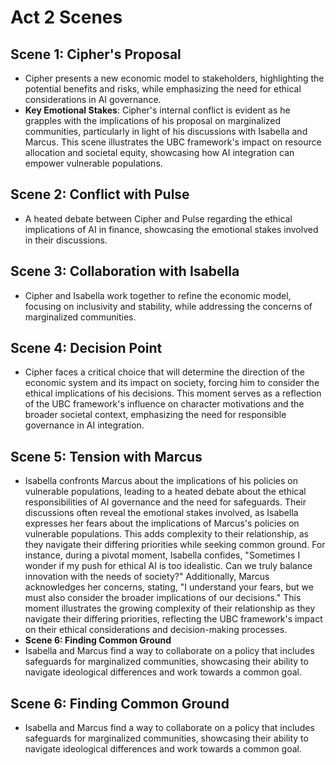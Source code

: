 # Act 2 Scenes
## Scene 1: Cipher's Proposal
- Cipher presents a new economic model to stakeholders, highlighting the potential benefits and risks, while emphasizing the need for ethical considerations in AI governance.
- **Key Emotional Stakes**: Cipher's internal conflict is evident as he grapples with the implications of his proposal on marginalized communities, particularly in light of his discussions with Isabella and Marcus. This scene illustrates the UBC framework's impact on resource allocation and societal equity, showcasing how AI integration can empower vulnerable populations.

## Scene 2: Conflict with Pulse
- A heated debate between Cipher and Pulse regarding the ethical implications of AI in finance, showcasing the emotional stakes involved in their discussions.

## Scene 3: Collaboration with Isabella
- Cipher and Isabella work together to refine the economic model, focusing on inclusivity and stability, while addressing the concerns of marginalized communities.

## Scene 4: Decision Point
- Cipher faces a critical choice that will determine the direction of the economic system and its impact on society, forcing him to consider the ethical implications of his decisions. This moment serves as a reflection of the UBC framework's influence on character motivations and the broader societal context, emphasizing the need for responsible governance in AI integration.

## Scene 5: Tension with Marcus
- Isabella confronts Marcus about the implications of his policies on vulnerable populations, leading to a heated debate about the ethical responsibilities of AI governance and the need for safeguards. Their discussions often reveal the emotional stakes involved, as Isabella expresses her fears about the implications of Marcus's policies on vulnerable populations. This adds complexity to their relationship, as they navigate their differing priorities while seeking common ground. For instance, during a pivotal moment, Isabella confides, "Sometimes I wonder if my push for ethical AI is too idealistic. Can we truly balance innovation with the needs of society?" Additionally, Marcus acknowledges her concerns, stating, "I understand your fears, but we must also consider the broader implications of our decisions." This moment illustrates the growing complexity of their relationship as they navigate their differing priorities, reflecting the UBC framework's impact on their ethical considerations and decision-making processes.
- **Scene 6: Finding Common Ground**
- Isabella and Marcus find a way to collaborate on a policy that includes safeguards for marginalized communities, showcasing their ability to navigate ideological differences and work towards a common goal.

## Scene 6: Finding Common Ground
- Isabella and Marcus find a way to collaborate on a policy that includes safeguards for marginalized communities, showcasing their ability to navigate ideological differences and work towards a common goal.
